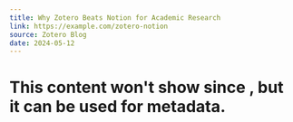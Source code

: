 ```yaml
---
title: Why Zotero Beats Notion for Academic Research
link: https://example.com/zotero-notion
source: Zotero Blog
date: 2024-05-12
---
```


# This content won't show since , but it can be used for metadata.
